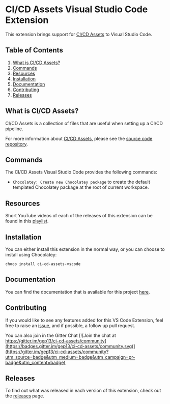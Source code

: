 # CI/CD Assets Visual Studio Code Extension

This extension brings support for [CI/CD Assets](https://github.com/gep13/CI-CD-assets) to Visual Studio Code.

## Table of Contents

1. [What is CI/CD Assets?](#what-is-ci-cd-assets)
1. [Commands](#commands)
1. [Resources](#resources)
1. [Installation](#installation)
1. [Documentation](#documentation)
1. [Contributing](#contributing)
1. [Releases](#releases)

## What is CI/CD Assets?

CI/CD Assets is a collection of files that are useful when setting up a CI/CD pipeline.

For more information about [CI/CD Assets](https://github.com/gep13/CI-CD-assets), please see the [source code repository](https://github.com/gep13/CI-CD-assets).


## Commands

The CI/CD Assets Visual Studio Code provides the following commands:

* `Chocolatey: Create new Chocolatey package` to create the default templated Chocolatey package at the root of current workspace.

## Resources

Short YouTube videos of each of the releases of this extension can be found in this [playlist]().

## Installation

You can either install this extension in the normal way, or you can choose to install using Chocolatey:

```
choco install ci-cd-assets-vscode
```

## Documentation

You can find the documentation that is available for this project [here](https://gep13.github.io/ci-cd-assets-vscode/).

## Contributing

If you would like to see any features added for this VS Code Extension, feel free to raise an [issue](https://github.com/gep13/CI-CD-assets-vscode/issues), and if possible, a follow up pull request.

You can also join in the Gitter Chat [![Join the chat at https://gitter.im/gep13/ci-cd-assets/community](https://badges.gitter.im/gep13/ci-cd-assets/community.svg)](https://gitter.im/gep13/ci-cd-assets/community?utm_source=badge&utm_medium=badge&utm_campaign=pr-badge&utm_content=badge)

## Releases

To find out what was released in each version of this extension, check out the [releases](https://github.com/gep13/CI-CD-assets-vscode/releases) page.
